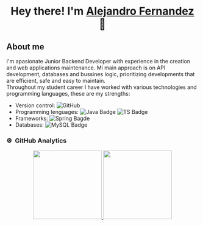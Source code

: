 <div align="center">
<h1 align="center">Hey there! I'm <a href="">Alejandro Fernandez</a> 👋</h1>
</div>

## About me
I'm apasionate Junior Backend Developer with experience in the creation and web applications maintenance. Mi main approach is on API development, databases and bussines logic, prioritizing developments that are efficient, safe and easy to maintain.<br>
Throughout my student career I have worked with various technologies and programming languages, these are my strengths:
- Version control: ![GitHub](https://img.shields.io/badge/github-%23121011.svg?style=for-the-badge&logo=github&logoColor=white)
- Programming lenguages: ![Java Badge](https://img.shields.io/badge/Java-ED8B00?style=for-the-badge&logo=openjdk&logoColor=white)  ![TS Badge](https://img.shields.io/badge/TypeScript-007ACC?style=for-the-badge&logo=typescript&logoColor=white)
- Frameworks: ![Spring Bagde](https://img.shields.io/badge/Spring-6DB33F?style=for-the-badge&logo=spring&logoColor=white)
- Databases: ![MySQL Badge](https://img.shields.io/badge/MySQL-014ba0?style=for-the-badge&logo=mysql&logoColor=white)


### ⚙️ &nbsp;GitHub Analytics

<p align="center">
<a href="https://github.com/AlejFernandezV">
  <img height="180em" src="https://github-readme-stats-eight-theta.vercel.app/api?username=AlejFernandezV&show_icons=true&theme=monokai&include_all_commits=true&count_private=true"/>
  <img height="180em" src="https://github-readme-stats-eight-theta.vercel.app/api/top-langs/?username=AlejFernandezV&layout=compact&langs_count=8&theme=monokai"/>
</a>
</p>
